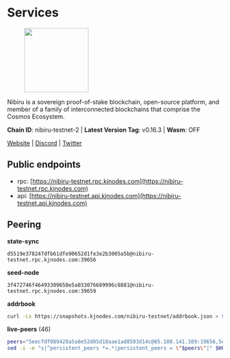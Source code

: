 # Services

<figure><img src="https://raw.githubusercontent.com/kj89/testnet_manuals/main/pingpub/logos/nibiru.png" width="150" alt=""><figcaption></figcaption></figure>

Nibiru is a sovereign proof-of-stake blockchain, open-source platform,  and member of a family of interconnected blockchains that comprise the Cosmos Ecosystem.

**Chain ID**: nibiru-testnet-2 | **Latest Version Tag**: v0.16.3 | **Wasm**: OFF

[Website](https://nibiru.fi) | [Discord](https://discord.gg/nibiru) | [Twitter](https://twitter.com/NibiruChain)


## Public endpoints

* rpc: [https://nibiru-testnet.rpc.kjnodes.com](https://nibiru-testnet.rpc.kjnodes.com)
* api: [https://nibiru-testnet.api.kjnodes.com](https://nibiru-testnet.api.kjnodes.com)

## Peering

**state-sync**

```text
d5519e378247dfb61dfe90652d1fe3e2b3005a5b@nibiru-testnet.rpc.kjnodes.com:39656
```

**seed-node**

```text
3f472746f46493309650e5a033076689996c8881@nibiru-testnet.rpc.kjnodes.com:39659
```

**addrbook**
```bash
curl -Ls https://snapshots.kjnodes.com/nibiru-testnet/addrbook.json > $HOME/.nibid/config/addrbook.json
```

**live-peers** (46)
```bash
peers="5eecfdf089428a5a8e52d05d18aae1ad8503d14c@65.108.141.109:19656,5ef59d8905bbd2bff62e06c391bfcccd5b4f23a9@188.34.202.151:26656,3939da5da8d8a31e6af2cb6d7bdcb222ff2487eb@65.109.14.69:39656,d5519e378247dfb61dfe90652d1fe3e2b3005a5b@65.109.68.190:39656,794f2f7e5bb4e9b1e7e752c3d7df76a8db824151@65.109.30.12:61756,9ca622adcf1ef0e7348551d4f79268f706cd3a88@65.108.195.235:36656,756a7ac7c297a6b0c5015501ad7ad484867c8c96@213.246.39.53:26656,a9f081cbbfbb4fcef59933eec0c90022394e3264@65.109.85.225:7020,d7185d6b0d6a7dbe8c45e1fddfa0165dfdba01c0@38.242.150.132:39656,eb65c95ea745d1cb5f66e2fda5d5e1029f4dc43d@5.161.43.109:26656,0e07d1c2c5eaeffaa61d70be990d28bff450cdb2@84.46.243.157:39656,e55d8746ad30e0d11ebe0aa3792c46713375edcc@135.181.2.104:26656,8eb25788a0d20ca5becb6dcda6f76b0a83b13d10@65.109.24.121:26656,cb6c12e6e457b824d236b82e7c7547a9ed10f95a@213.137.237.201:26656,6f3fcc567baea10d7aa058d4f8b3b4a91d00a598@35.228.222.174:26656,d550deea69c30b026eaf942aac0d017cfd9c0d57@23.121.249.57:26656,b7ba1ed6fa3fd54e5bc77386cbeda353b597bf6a@154.53.39.182:26656,876b8655ea3c742cf03c6287f977eeb06bff4146@65.109.85.226:7020,f676e1e1896a2e0934a83362512dccd0b4eaac22@109.206.131.213:26656,62b29e9066c7a8352cf0c9154d525a4acb17e44f@62.171.174.200:26656,2ec6cb2a83c178fb490a992a3bd6a5c142c3fc61@135.181.20.30:26656,ab0749012b43240d8c36fb3c65284db1b2f52784@5.161.101.185:26656,05e9375c54a4c6a4918b7e2bf5de272c6303504c@2.58.82.216:26656,a9ca8f7624686fec0c35073d0429803f5cc840f8@38.242.245.180:26656,c6f9cd4e0b231ffc54091b728821ee2fbac3fab5@38.242.129.31:11656,0057e8e0b4c61cf47a4820bf745fac8138cd9814@5.161.65.83:26656,c663f8b44a35722578ff722343ba827405064932@188.166.7.37:26656,a422bbf59756a9584ddc6f97a8b96bb15b596db7@34.73.61.37:26656,7b20a5b22895573765689bc259e59b5cc7e22e27@194.163.168.180:26656,0b9cda59533b06aba8a5ac4d427ae79e2a741303@185.207.251.151:26656,62f26443c930a02f3e166b9db4ecd37b65b042f2@49.12.8.255:26656,911a6a9a932f21326e4947d492ff03c405e9039e@65.109.86.236:27656,04569d22565caa03cedb89f835b86bb8e7510585@154.53.50.44:26656,887422bc368ee487bb04e7cb6335d64529561706@185.237.253.86:26656,6a098f2de3628f0107fbd50876e9c2c89f627d7f@94.103.91.28:39656,db30e8d16ba689c143aaf2fa2cf3eb2ce77917e7@109.123.251.86:26656,9526afbe323d7008d274e66d5ba2d5d87da91d15@104.248.226.150:39656,32c587c3d9329e6c13c5cd7797eb46b30b628bca@167.235.231.20:26656,2d7705e37a1c3a2425cec0108b94d55ec0454f35@217.76.60.115:26656,dcbbe532327e3843174903d39c42fa3d6aee9244@194.146.12.146:26656,719e5c2c79f027c65514d70e0f08d754119a6f0c@45.10.154.246:26656,bcafaf9615bac1e15ef6a8469d7e02d3a947902d@172.105.116.141:26656,a4a0b5b90dbcc92006e7d05d7f6521f120520116@34.75.178.18:26656,85ea7dbcf6c0f35bdb42fb645ce579d9438ed76e@88.99.13.85:26656,e63604bb6323eaafb02a72cb825d770fd7f1998c@65.109.70.23:19856,be50e4505596df166f1e28e22fe49d0b49651eb5@93.84.131.37:12656"
sed -i -e "s|^persistent_peers *=.*|persistent_peers = \"$peers\"|" $HOME/.nibid/config/config.toml
```
